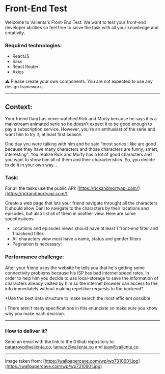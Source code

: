 # Front-End Test

Welcome to Valienta's Front-End Test. We want to test your front-end developer abilities so feel free to solve the task with all your knowledge and creativity.

### Required technologies:

- ReactJS
- Sass
- React Router
- Axios

⚠️ Please create your own components. You are not expected to use any design framework.

---

## Context:

Your friend Dani has never watched Rick and Morty because he says it is a mainstream animated serie so he doesn't expect it to be good enough to pay a subscription service. However, you're an enthusiast of the serie and want him to try it, at least first season.

One day you were talking with him and he said "most series I like are good because they have many characters and those characters are funny, smart, interesting". You realize Rick and Morty has a lot of good characters and you want to show him all of them and their characteristics. So, you decide to do it in your own way...

### Task:

For all the tasks use the public API: [https://rickandmortyapi.com/](https://rickandmortyapi.com/)

Create a web page that lets your friend navigate throught all the characters. It should allow Dani to navigate to the characters by their locations and episodes, but also list all of them in another view. Here are some specifications:

- Locations and episodes views should have at least 1 front-end filter and 1 backend filter.
- All characters view must have a name, status and gender filters
- Pagination is necessary!

### Performance challenge:

After your friend uses the website he tells you that he's getting some connectivity problems because his ISP has bad internet speed rates. In order to help him you decide to use local-storage to save the information of characters already visited by him so the internet browser can access to the info immediately without making repetitive requests to the backend*.

*Use the best data structure to make search the most efficient possible

ℹ️  There aren't many specifications in this enunciate so make sure you know why you make each decision.

---

### How to deliver it?

Send an email with the link to the Github repository to: patarroyo@valienta.co, tamura@valienta.co and juan@valienta.co

---

Image taken from: [https://wallpapercave.com/wp/wp7310601.jpg](https://wallpapercave.com/wp/wp7310601.jpg)